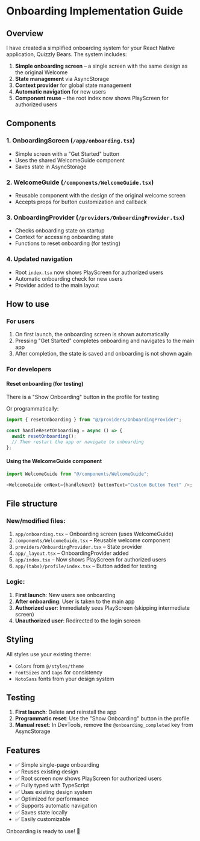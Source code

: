 # Onboarding Implementation Guide

## Overview

I have created a simplified onboarding system for your React Native application, Quizzly Bears. The system includes:

1. **Simple onboarding screen** – a single screen with the same design as the original Welcome
2. **State management** via AsyncStorage
3. **Context provider** for global state management
4. **Automatic navigation** for new users
5. **Component reuse** – the root index now shows PlayScreen for authorized users

## Components

### 1. OnboardingScreen (`/app/onboarding.tsx`)

- Simple screen with a "Get Started" button
- Uses the shared WelcomeGuide component
- Saves state in AsyncStorage

### 2. WelcomeGuide (`/components/WelcomeGuide.tsx`)

- Reusable component with the design of the original welcome screen
- Accepts props for button customization and callback

### 3. OnboardingProvider (`/providers/OnboardingProvider.tsx`)

- Checks onboarding state on startup
- Context for accessing onboarding state
- Functions to reset onboarding (for testing)

### 4. Updated navigation

- Root `index.tsx` now shows PlayScreen for authorized users
- Automatic onboarding check for new users
- Provider added to the main layout

## How to use

### For users

1. On first launch, the onboarding screen is shown automatically
2. Pressing "Get Started" completes onboarding and navigates to the main app
3. After completion, the state is saved and onboarding is not shown again

### For developers

#### Reset onboarding (for testing)

There is a "Show Onboarding" button in the profile for testing

Or programmatically:

```typescript
import { resetOnboarding } from "@/providers/OnboardingProvider";

const handleResetOnboarding = async () => {
  await resetOnboarding();
  // Then restart the app or navigate to onboarding
};
```

#### Using the WelcomeGuide component

```typescript
import WelcomeGuide from "@/components/WelcomeGuide";

<WelcomeGuide onNext={handleNext} buttonText="Custom Button Text" />;
```

## File structure

### New/modified files:

1. `app/onboarding.tsx` – Onboarding screen (uses WelcomeGuide)
2. `components/WelcomeGuide.tsx` – Reusable welcome component
3. `providers/OnboardingProvider.tsx` – State provider
4. `app/_layout.tsx` – OnboardingProvider added
5. `app/index.tsx` – Now shows PlayScreen for authorized users
6. `app/(tabs)/profile/index.tsx` – Button added for testing

### Logic:

1. **First launch**: New users see onboarding
2. **After onboarding**: User is taken to the main app
3. **Authorized user**: Immediately sees PlayScreen (skipping intermediate screen)
4. **Unauthorized user**: Redirected to the login screen

## Styling

All styles use your existing theme:

- `Colors` from `@/styles/theme`
- `FontSizes` and `Gaps` for consistency
- `NotoSans` fonts from your design system

## Testing

1. **First launch**: Delete and reinstall the app
2. **Programmatic reset**: Use the "Show Onboarding" button in the profile
3. **Manual reset**: In DevTools, remove the `@onboarding_completed` key from AsyncStorage

## Features

- ✅ Simple single-page onboarding
- ✅ Reuses existing design
- ✅ Root screen now shows PlayScreen for authorized users
- ✅ Fully typed with TypeScript
- ✅ Uses existing design system
- ✅ Optimized for performance
- ✅ Supports automatic navigation
- ✅ Saves state locally
- ✅ Easily customizable

Onboarding is ready to use! 🎉
